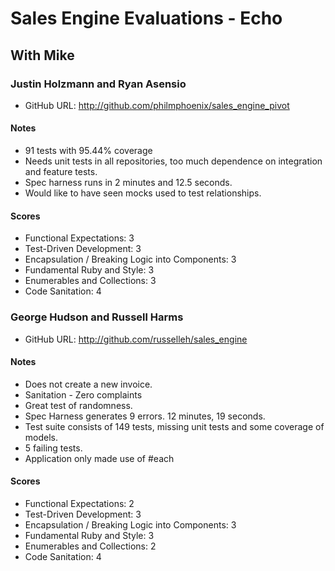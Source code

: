 # Sales Engine Evaluations - Echo

## With Mike

### Justin Holzmann and Ryan Asensio

* GitHub URL: http://github.com/philmphoenix/sales_engine_pivot

#### Notes

* 91 tests with 95.44% coverage
* Needs unit tests in all repositories, too much dependence on integration and feature tests.
* Spec harness runs in 2 minutes and 12.5 seconds.
* Would like to have seen mocks used to test relationships.

#### Scores

* Functional Expectations: 3
* Test-Driven Development: 3
* Encapsulation / Breaking Logic into Components: 3
* Fundamental Ruby and Style: 3
* Enumerables and Collections: 3
* Code Sanitation: 4


### George Hudson and Russell Harms

* GitHub URL: http://github.com/russelleh/sales_engine

#### Notes

* Does not create a new invoice.
* Sanitation - Zero complaints
* Great test of randomness.
* Spec Harness generates 9 errors. 12 minutes, 19 seconds.
* Test suite consists of 149 tests, missing unit tests and some coverage of models.
* 5 failing tests.
* Application only made use of #each

#### Scores

* Functional Expectations: 2
* Test-Driven Development: 3
* Encapsulation / Breaking Logic into Components: 3
* Fundamental Ruby and Style: 3
* Enumerables and Collections: 2
* Code Sanitation: 4


